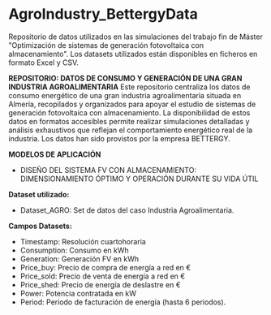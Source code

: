 # AgroIndustry_BettergyData
Repositorio de datos utilizados en las simulaciones del trabajo fin de Máster "Optimización de sistemas de generación fotovoltaica con almacenamiento". Los datasets utilizados están disponibles en ficheros en formato Excel y CSV.

**REPOSITORIO: DATOS DE CONSUMO Y GENERACIÓN DE UNA GRAN INDUSTRIA AGROALIMENTARIA**
Este repositorio centraliza los datos de consumo energético de una gran industria agroalimentaria situada en Almería, recopilados y organizados para apoyar el estudio de sistemas de generación fotovoltaica con almacenamiento. La disponibilidad de estos datos en formatos accesibles permite realizar simulaciones detalladas y análisis exhaustivos que reflejan el comportamiento energético real de la industria. Los datos han sido provistos por la empresa BETTERGY.

**MODELOS DE APLICACIÓN**
- DISEÑO DEL SISTEMA FV CON ALMACENAMIENTO: DIMENSIONAMIENTO ÓPTIMO Y OPERACIÓN DURANTE SU VIDA ÚTIL

**Dataset utilizado:**
-	Dataset_AGRO: Set de datos del caso Industria Agroalimentaria.
  
**Campos Datasets:**
-	Timestamp: Resolución cuartohoraria
-	Consumption: Consumo en kWh
-	Generation: Generación FV en kWh
-	Price_buy: Precio de compra de energía a red en €
-	Price_sold: Precio de venta de energía a red en €
-	Price_shed: Precio de energía de deslastre en €
-	Power: Potencia contratada en kW
-	Period: Periodo de facturación de energía (hasta 6 periodos).
